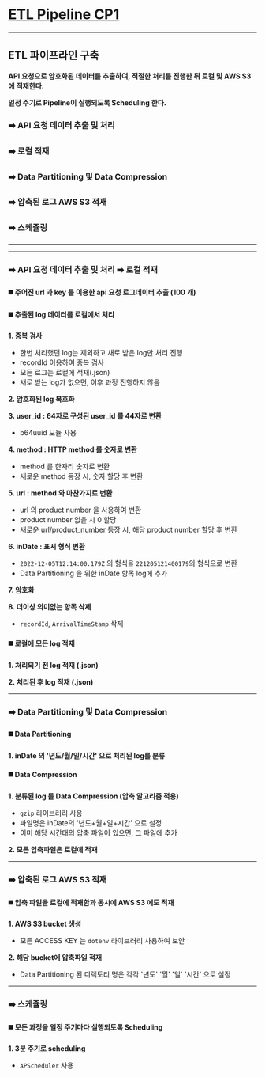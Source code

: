# <U>ETL Pipeline CP1 </U>
----

## ETL 파이프라인 구축

**API 요청으로 암호화된 데이터를 추출하여, 적절한 처리를 진행한 뒤 로컬 및 AWS S3 에 적재한다.**

**일정 주기로 Pipeline이 실행되도록 Scheduling 한다.**
### ➡️ API 요청 데이터 추출 및 처리 
### ➡️ 로컬 적재 
### ➡️ Data Partitioning 및 Data Compression 
### ➡️ 압축된 로그 AWS S3 적재 
### ➡️ 스케쥴링

----
----

### ➡️ API 요청 데이터 추출 및 처리 ➡️ 로컬 적재

#### ◼️ 주어진 url 과 key 를 이용한 api 요청 로그데이터 추출 (100 개)

#### ◼️ 추출된 log 데이터를 로컬에서 처리
**1. 중복 검사**
+ 한번 처리했던 log는 제외하고 새로 받은 log만 처리 진행
+ recordId 이용하여 중복 검사
+ 모든 로그는 로컬에 적재(.json)
+ 새로 받는 log가 없으면, 이후 과정 진행하지 않음

**2. 암호화된 log 복호화**

**3. user_id : 64자로 구성된 user_id 를 44자로 변환**
+ b64uuid 모듈 사용

**4. method : HTTP method 를 숫자로 변환**
* method 를 한자리 숫자로 변환
* 새로운 method 등장 시, 숫자 할당 후 변환

**5. url : method 와 마찬가지로 변환**
* url 의 product number 을 사용하여 변환
* product number 없을 시 0 할당
* 새로운 url/product_number 등장 시, 해당 product number 할당 후 변환

**6. inDate : 표시 형식 변환**
* ```2022-12-05T12:14:00.179Z``` 의 형식을 ```221205121400179```의 형식으로 변환
* Data Partitioning 을 위한 inDate 항목 log에 추가

**7. 암호화**

**8. 더이상 의미없는 항목 삭제**
* ```recordId```, ```ArrivalTimeStamp``` 삭제

#### ◼️ 로컬에 모든 log 적재
**1. 처리되기 전 log 적재 (.json)**

**2. 처리된 후 log 적재 (.json)**

----

### ➡️ Data Partitioning 및 Data Compression

#### ◼️ Data Partitioning

**1. inDate 의 '년도/월/일/시간' 으로 처리된 log를 분류**

#### ◼️ Data Compression
**1. 분류된 log 를 Data Compression (압축 알고리즘 적용)**
* ```gzip``` 라이브러리 사용
* 파일명은 inDate의 '년도+월+일+시간' 으로 설정
* 이미 해당 시간대의 압축 파일이 있으면, 그 파일에 추가

**2. 모든 압축파일은 로컬에 적재**

----

### ➡️ 압축된 로그 AWS S3 적재

#### ◼️ 압축 파일을 로컬에 적재함과 동시에 AWS S3 에도 적재
**1. AWS S3 bucket 생성**
* 모든 ACCESS KEY 는 ```dotenv``` 라이브러리 사용하여 보안

**2. 해당 bucket에 압축파일 적재**
* Data Partitioning 된 디렉토리 명은 각각 '년도' '월' '일' '시간' 으로 설정

----

### ➡️ 스케쥴링

#### ◼️ 모든 과정을 일정 주기마다 실행되도록 Scheduling
**1. 3분 주기로 scheduling**
* ```APScheduler``` 사용